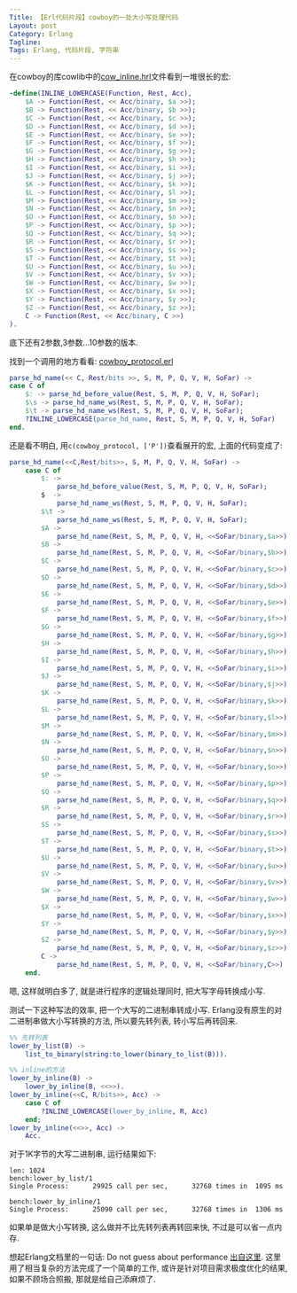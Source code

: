```yaml
---
Title: 【Erl代码片段】cowboy的一处大小写处理代码
Layout: post
Category: Erlang
Tagline: 
Tags: Erlang, 代码片段, 字符串
---
```


在cowboy的库cowlib中的[cow_inline.hrl](https://github.com/extend/cowlib/blob/master/include/cow_inline.hrl)文件看到一堆很长的宏:

```erlang
-define(INLINE_LOWERCASE(Function, Rest, Acc),
    $A -> Function(Rest, << Acc/binary, $a >>);
    $B -> Function(Rest, << Acc/binary, $b >>);
    $C -> Function(Rest, << Acc/binary, $c >>);
    $D -> Function(Rest, << Acc/binary, $d >>);
    $E -> Function(Rest, << Acc/binary, $e >>);
    $F -> Function(Rest, << Acc/binary, $f >>);
    $G -> Function(Rest, << Acc/binary, $g >>);
    $H -> Function(Rest, << Acc/binary, $h >>);
    $I -> Function(Rest, << Acc/binary, $i >>);
    $J -> Function(Rest, << Acc/binary, $j >>);
    $K -> Function(Rest, << Acc/binary, $k >>);
    $L -> Function(Rest, << Acc/binary, $l >>);
    $M -> Function(Rest, << Acc/binary, $m >>);
    $N -> Function(Rest, << Acc/binary, $n >>);
    $O -> Function(Rest, << Acc/binary, $o >>);
    $P -> Function(Rest, << Acc/binary, $p >>);
    $Q -> Function(Rest, << Acc/binary, $q >>);
    $R -> Function(Rest, << Acc/binary, $r >>);
    $S -> Function(Rest, << Acc/binary, $s >>);
    $T -> Function(Rest, << Acc/binary, $t >>);
    $U -> Function(Rest, << Acc/binary, $u >>);
    $V -> Function(Rest, << Acc/binary, $v >>);
    $W -> Function(Rest, << Acc/binary, $w >>);
    $X -> Function(Rest, << Acc/binary, $x >>);
    $Y -> Function(Rest, << Acc/binary, $y >>);
    $Z -> Function(Rest, << Acc/binary, $z >>);
    C -> Function(Rest, << Acc/binary, C >>)
).
```

底下还有2参数,3参数...10参数的版本.

找到一个调用的地方看看: [cowboy_protocol.erl](https://github.com/extend/cowboy/blob/master/src/cowboy_protocol.erl)

```erlang
parse_hd_name(<< C, Rest/bits >>, S, M, P, Q, V, H, SoFar) ->
case C of
    $: -> parse_hd_before_value(Rest, S, M, P, Q, V, H, SoFar);
    $\s -> parse_hd_name_ws(Rest, S, M, P, Q, V, H, SoFar);
    $\t -> parse_hd_name_ws(Rest, S, M, P, Q, V, H, SoFar);
    ?INLINE_LOWERCASE(parse_hd_name, Rest, S, M, P, Q, V, H, SoFar)
end.
```

还是看不明白, 用`c(cowboy_protocol, ['P'])`查看展开的宏, 上面的代码变成了:

```erlang
parse_hd_name(<<C,Rest/bits>>, S, M, P, Q, V, H, SoFar) ->
    case C of
        $: ->
            parse_hd_before_value(Rest, S, M, P, Q, V, H, SoFar);
        $  ->
            parse_hd_name_ws(Rest, S, M, P, Q, V, H, SoFar);
        $\t ->
            parse_hd_name_ws(Rest, S, M, P, Q, V, H, SoFar);
        $A ->
            parse_hd_name(Rest, S, M, P, Q, V, H, <<SoFar/binary,$a>>);
        $B ->
            parse_hd_name(Rest, S, M, P, Q, V, H, <<SoFar/binary,$b>>);
        $C ->
            parse_hd_name(Rest, S, M, P, Q, V, H, <<SoFar/binary,$c>>);
        $D ->
            parse_hd_name(Rest, S, M, P, Q, V, H, <<SoFar/binary,$d>>);
        $E ->
            parse_hd_name(Rest, S, M, P, Q, V, H, <<SoFar/binary,$e>>);
        $F ->
            parse_hd_name(Rest, S, M, P, Q, V, H, <<SoFar/binary,$f>>);
        $G ->
            parse_hd_name(Rest, S, M, P, Q, V, H, <<SoFar/binary,$g>>);
        $H ->
            parse_hd_name(Rest, S, M, P, Q, V, H, <<SoFar/binary,$h>>);
        $I ->
            parse_hd_name(Rest, S, M, P, Q, V, H, <<SoFar/binary,$i>>);
        $J ->
            parse_hd_name(Rest, S, M, P, Q, V, H, <<SoFar/binary,$j>>);
        $K ->
            parse_hd_name(Rest, S, M, P, Q, V, H, <<SoFar/binary,$k>>);
        $L ->
            parse_hd_name(Rest, S, M, P, Q, V, H, <<SoFar/binary,$l>>);
        $M ->
            parse_hd_name(Rest, S, M, P, Q, V, H, <<SoFar/binary,$m>>);
        $N ->
            parse_hd_name(Rest, S, M, P, Q, V, H, <<SoFar/binary,$n>>);
        $O ->
            parse_hd_name(Rest, S, M, P, Q, V, H, <<SoFar/binary,$o>>);
        $P ->
            parse_hd_name(Rest, S, M, P, Q, V, H, <<SoFar/binary,$p>>);
        $Q ->
            parse_hd_name(Rest, S, M, P, Q, V, H, <<SoFar/binary,$q>>);
        $R ->
            parse_hd_name(Rest, S, M, P, Q, V, H, <<SoFar/binary,$r>>);
        $S ->
            parse_hd_name(Rest, S, M, P, Q, V, H, <<SoFar/binary,$s>>);
        $T ->
            parse_hd_name(Rest, S, M, P, Q, V, H, <<SoFar/binary,$t>>);
        $U ->
            parse_hd_name(Rest, S, M, P, Q, V, H, <<SoFar/binary,$u>>);
        $V ->
            parse_hd_name(Rest, S, M, P, Q, V, H, <<SoFar/binary,$v>>);
        $W ->
            parse_hd_name(Rest, S, M, P, Q, V, H, <<SoFar/binary,$w>>);
        $X ->
            parse_hd_name(Rest, S, M, P, Q, V, H, <<SoFar/binary,$x>>);
        $Y ->
            parse_hd_name(Rest, S, M, P, Q, V, H, <<SoFar/binary,$y>>);
        $Z ->
            parse_hd_name(Rest, S, M, P, Q, V, H, <<SoFar/binary,$z>>);
        C ->
            parse_hd_name(Rest, S, M, P, Q, V, H, <<SoFar/binary,C>>)
    end.
```

嗯, 这样就明白多了, 就是进行程序的逻辑处理同时, 把大写字母转换成小写.

测试一下这种写法的效率, 把一个大写的二进制串转成小写.
Erlang没有原生的对二进制串做大小写转换的方法, 所以要先转列表, 转小写后再转回来.

```erlang
%% 先转列表
lower_by_list(B) ->
    list_to_binary(string:to_lower(binary_to_list(B))).

%% inline的方法
lower_by_inline(B) ->
    lower_by_inline(B, <<>>).
lower_by_inline(<<C, R/bits>>, Acc) ->
    case C of
        ?INLINE_LOWERCASE(lower_by_inline, R, Acc)
    end;
lower_by_inline(<<>>, Acc) ->
    Acc.
```

对于1K字节的大写二进制串, 运行结果如下:

    len: 1024
    bench:lower_by_list/1
    Single Process:      29925 call per sec,      32768 times in  1095 ms

    bench:lower_by_inline/1
    Single Process:      25090 call per sec,      32768 times in  1306 ms

如果单是做大小写转换, 这么做并不比先转列表再转回来快, 不过是可以省一点内存.

想起Erlang文档里的一句话: Do not guess about performance
[出自这里](http://www.erlang.org/documentation/doc-5.2/doc/efficiency_guide/profiling.html). 这里用了相当复杂的方法完成了一个简单的工作,
或许是针对项目需求极度优化的结果, 如果不顾场合照搬, 那就是给自己添麻烦了.